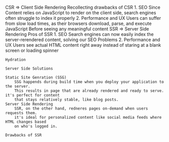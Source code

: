 CSR => Client Side Rendering
    Recollecting drawbacks of CSR
    1. SEO
        Since Content relies on JavaScript to render on the client side, search engines
        often struggle to index it properly
    2. Performance and UX
        Users can suffer from slow load times, as their browsers download, parse, and 
        execute JavaScript Before seeing any meaningful content
SSR => Server Side Rendering
    Pros of SSR
    1. SEO
        Search engines can now easily index the server-rerendered content, solving our SEO Problems
    2. Performance and UX
        Users see actual HTML content right away instead of  staring at a blank screen or loading spinner

    Hydration

    Server Side Solutions

    Static Site Genration (SSG)
        SSG happends during build time when you deploy your application to the server.
        This results in page that are already rendered and ready to serve. it's perfect for content 
        that stays relatively stable, like blog posts.
    Server Side Rendering
        SSR, on the other hand, redneres pages on-demand when users requests them.
        it's ideal for personalized content like social media feeds where HTML changes based
        on who's logged in.

    Drawbacks of SSR
    